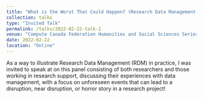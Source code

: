 ```yaml
---
title: "What is the Worst That Could Happen? (Research Data Management Panel)"
collection: talks
type: "Invited Talk"
permalink: /talks/2022-02-22-talk-1
venue: "Compute Canada Federation Humanities and Social Sciences Series Winter 2022"
date: 2022-02-22
location: "Online"
---
```


As a way to illustrate Research Data Management (RDM) in practice, I was invited to speak at on this panel consisting of both researchers and those working in research support, discussing their experiences with data management, with a focus on unforeseen events that can lead to a disruption, near disruption, or horror story in a research project!
